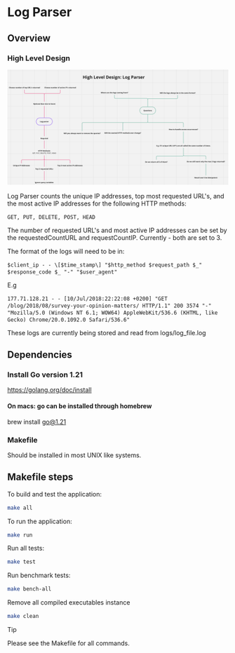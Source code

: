 # Log Parser

## Overview

### High Level Design

![docs/HLD.png](docs/HLD.png)

Log Parser counts the unique IP addresses, top most requested URL's, and the most active IP addresses for the following HTTP methods:

```text
GET, PUT, DELETE, POST, HEAD
```

The number of requested URL's and most active IP addresses can be set by the requestedCountURL and requestCountIP. Currently - both are set to 3.

The format of the logs will need to be in:

```text
$client_ip - - \[$time_stamp\] "$http_method $request_path $_" $response_code $_ "-" "$user_agent"
```

E.g

```text
177.71.128.21 - - [10/Jul/2018:22:22:08 +0200] "GET /blog/2018/08/survey-your-opinion-matters/ HTTP/1.1" 200 3574 "-" "Mozilla/5.0 (Windows NT 6.1; WOW64) AppleWebKit/536.6 (KHTML, like Gecko) Chrome/20.0.1092.0 Safari/536.6"
```

These logs are currently being stored and read from logs/log_file.log

## Dependencies

### Install Go version 1.21

<https://golang.org/doc/install>

#### On macs: go can be installed through homebrew

brew install go@1.21

### Makefile

Should be installed in most UNIX like systems.

## Makefile steps

To build and test the application:

```sh
make all
```

To run the application:

```sh
make run
```

Run all tests:

```sh
make test
```

Run benchmark tests:

```sh
make bench-all
```

Remove all compiled executables instance

```sh
make clean
```

> [!TIP]
Please see the Makefile for all commands.

